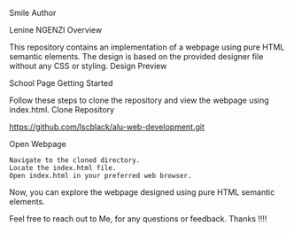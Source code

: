 Smile
Author

Lenine NGENZI
Overview

This repository contains an implementation of a webpage using pure HTML semantic elements. The design is based on the provided designer file without any CSS or styling.
Design Preview

School Page
Getting Started

Follow these steps to clone the repository and view the webpage using index.html.
Clone Repository

https://github.com/lscblack/alu-web-development.git

Open Webpage

    Navigate to the cloned directory.
    Locate the index.html file.
    Open index.html in your preferred web browser.

Now, you can explore the webpage designed using pure HTML semantic elements.

Feel free to reach out to Me, for any questions or feedback.
Thanks !!!!
